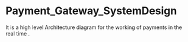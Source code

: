 # Payment_Gateway_SystemDesign
It is a high level Architecture diagram for the working of payments in the real time .
